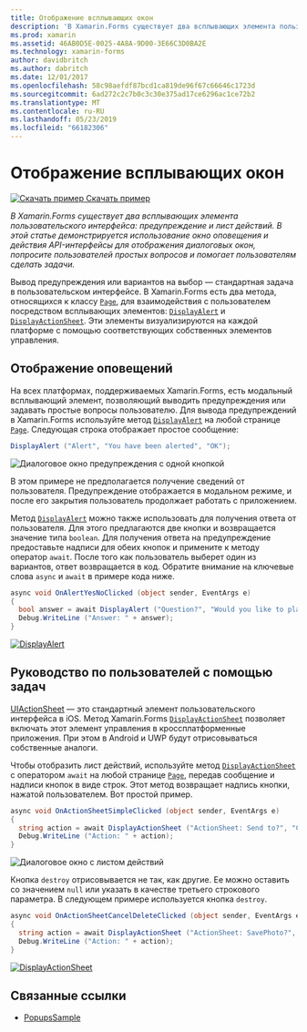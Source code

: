 ```yaml
---
title: Отображение всплывающих окон
description: 'В Xamarin.Forms существует два всплывающих элемента пользовательского интерфейса: предупреждение и лист действий. В этой статье демонстрируется использование окно оповещения и действия API-интерфейсы для отображения диалоговых окон, попросите пользователей простых вопросов и помогает пользователям сделать задачи.'
ms.prod: xamarin
ms.assetid: 46AB0D5E-0025-4A8A-9D00-3E66C3D0BA2E
ms.technology: xamarin-forms
author: davidbritch
ms.author: dabritch
ms.date: 12/01/2017
ms.openlocfilehash: 58c98aefdf87bcd1ca819de96f67c66646c1723d
ms.sourcegitcommit: 6ad272c2c7b0c3c30e375ad17ce6296ac1ce72b2
ms.translationtype: MT
ms.contentlocale: ru-RU
ms.lasthandoff: 05/23/2019
ms.locfileid: "66182306"
---
```

# <a name="display-pop-ups"></a>Отображение всплывающих окон

[![Скачать пример](~/media/shared/download.png) Скачать пример](https://developer.xamarin.com/samples/xamarin-forms/Navigation/Pop-ups/)

_В Xamarin.Forms существует два всплывающих элемента пользовательского интерфейса: предупреждение и лист действий. В этой статье демонстрируется использование окно оповещения и действия API-интерфейсы для отображения диалоговых окон, попросите пользователей простых вопросов и помогает пользователям сделать задачи._

Вывод предупреждения или вариантов на выбор — стандартная задача в пользовательском интерфейсе. В Xamarin.Forms есть два метода, относящихся к классу [`Page`](xref:Xamarin.Forms.Page), для взаимодействия с пользователем посредством всплывающих элементов: [`DisplayAlert`](xref:Xamarin.Forms.Page.DisplayAlert*) и [`DisplayActionSheet`](xref:Xamarin.Forms.Page.DisplayActionSheet*). Эти элементы визуализируются на каждой платформе с помощью соответствующих собственных элементов управления.

## <a name="display-an-alert"></a>Отображение оповещений

На всех платформах, поддерживаемых Xamarin.Forms, есть модальный всплывающий элемент, позволяющий выводить предупреждения или задавать простые вопросы пользователю. Для вывода предупреждений в Xamarin.Forms используйте метод [`DisplayAlert`](xref:Xamarin.Forms.Page.DisplayAlert*) на любой странице [`Page`](xref:Xamarin.Forms.Page). Следующая строка отображает простое сообщение:

```csharp
DisplayAlert ("Alert", "You have been alerted", "OK");
```

![](pop-ups-images/alert.png "Диалоговое окно предупреждения с одной кнопкой")

В этом примере не предполагается получение сведений от пользователя. Предупреждение отображается в модальном режиме, и после его закрытия пользователь продолжает работать с приложением.

Метод [`DisplayAlert`](xref:Xamarin.Forms.Page.DisplayAlert*) можно также использовать для получения ответа от пользователя. Для этого предлагаются две кнопки и возвращается значение типа `boolean`. Для получения ответа на предупреждение предоставьте надписи для обеих кнопок и примените к методу оператор `await`. После того как пользователь выберет один из вариантов, ответ возвращается в код. Обратите внимание на ключевые слова `async` и `await` в примере кода ниже.

```csharp
async void OnAlertYesNoClicked (object sender, EventArgs e)
{
  bool answer = await DisplayAlert ("Question?", "Would you like to play a game", "Yes", "No");
  Debug.WriteLine ("Answer: " + answer);
}
```

[![DisplayAlert](pop-ups-images/alert2-sml.png "Диалоговое окно предупреждения с двумя кнопками")](pop-ups-images/alert2.png#lightbox "Диалоговое окно предупреждения с двумя кнопками")

## <a name="guide-users-through-tasks"></a>Руководство по пользователей с помощью задач

[UIActionSheet](https://developer.apple.com/library/ios/documentation/uikit/reference/uiactionsheet_class/Reference/Reference.html) — это стандартный элемент пользовательского интерфейса в iOS. Метод Xamarin.Forms [`DisplayActionSheet`](xref:Xamarin.Forms.Page.DisplayActionSheet*) позволяет включать этот элемент управления в кроссплатформенные приложения. При этом в Android и UWP будут отрисовываться собственные аналоги.

Чтобы отобразить лист действий, используйте метод [`DisplayActionSheet`](xref:Xamarin.Forms.Page.DisplayActionSheet*) с оператором `await` на любой странице [`Page`](xref:Xamarin.Forms.Page), передав сообщение и надписи кнопок в виде строк. Этот метод возвращает надпись кнопки, нажатой пользователем. Вот простой пример.

```csharp
async void OnActionSheetSimpleClicked (object sender, EventArgs e)
{
  string action = await DisplayActionSheet ("ActionSheet: Send to?", "Cancel", null, "Email", "Twitter", "Facebook");
  Debug.WriteLine ("Action: " + action);
}
```

![](pop-ups-images/action.png "Диалоговое окно с листом действий")

Кнопка `destroy` отрисовывается не так, как другие. Ее можно оставить со значением `null` или указать в качестве третьего строкового параметра. В следующем примере используется кнопка `destroy`.

```csharp
async void OnActionSheetCancelDeleteClicked (object sender, EventArgs e)
{
  string action = await DisplayActionSheet ("ActionSheet: SavePhoto?", "Cancel", "Delete", "Photo Roll", "Email");
  Debug.WriteLine ("Action: " + action);
}
```

[![DisplayActionSheet](pop-ups-images/action2-sml.png "Диалоговое окно с листом действий и кнопкой удаления")](pop-ups-images/action2.png#lightbox "Диалоговое окно с листом действий и кнопкой удаления")

## <a name="related-links"></a>Связанные ссылки

- [PopupsSample](https://developer.xamarin.com/samples/xamarin-forms/Navigation/Pop-ups/)
